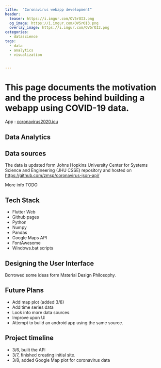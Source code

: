 ```yaml
---
title:  "Coronavirus webapp development"
header:
  teaser: https://i.imgur.com/OV5rOI3.png
  og_image: https://i.imgur.com/OV5rOI3.png
  overlay_image: https://i.imgur.com/OV5rOI3.png
categories:
  - datascience
tags:
  - data
  - analytics
  - visualization
  

---
```



# This page documents the motivation and the process behind building a webapp using COVID-19 data. 
App : [coronavirus2020.icu](coronavirus2020.icu)



## Data Analytics  

## Data sources
The data is updated form Johns Hopkins University Center for Systems Science and Engineering (JHU CSSE) repository and hosted on
https://github.com/zmsp/coronavirus-json-api/

More info TODO

## Tech Stack
* Flutter Web
* Github pages
* Python
* Numpy
* Pandas
* Google Maps API
* FontAwesome
* Windows.bat scripts

## Designing the User Interface
Borrowed some ideas form Material Design Philosophy.


## Future Plans
* Add map plot (added 3/8)
* Add time series data 
* Look into more data sources
* Improve upon UI
* Attempt to build an android app using the same source. 

## Project timeline
* 3/6, built the API
* 3/7, finished creating initial site.
* 3/8, added Google Map plot for coronavirus data


